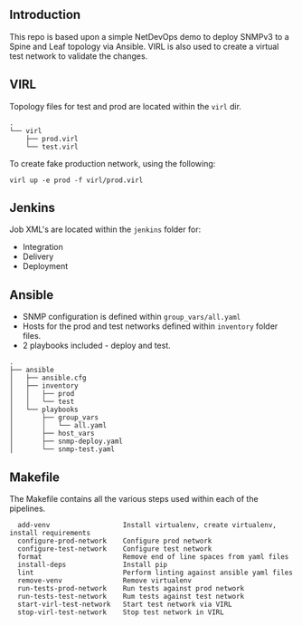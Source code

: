 ## Introduction
This repo is based upon a simple NetDevOps demo to deploy SNMPv3 to a Spine and Leaf topology via Ansible.
VIRL is also used to create a virtual test network to validate the changes.

## VIRL
Topology files for test and prod are located within the `virl` dir.
```
.
└── virl
    ├── prod.virl
    └── test.virl
```
To create fake production network, using the following:
```
virl up -e prod -f virl/prod.virl
```

## Jenkins
Job XML's are located within the `jenkins` folder for:
* Integration
* Delivery
* Deployment

## Ansible
* SNMP configuration is defined within `group_vars/all.yaml`
* Hosts for the prod and test networks defined within `inventory` folder files.
* 2 playbooks included - deploy and test.

```
.
├── ansible
│   ├── ansible.cfg
│   ├── inventory
│   │   ├── prod
│   │   └── test
│   └── playbooks
│       ├── group_vars
│       │   └── all.yaml
│       ├── host_vars
│       ├── snmp-deploy.yaml
│       └── snmp-test.yaml
```

## Makefile
The Makefile contains all the various steps used within each of the pipelines.
```
  add-venv                  Install virtualenv, create virtualenv, install requirements
  configure-prod-network    Configure prod network
  configure-test-network    Configure test network
  format                    Remove end of line spaces from yaml files
  install-deps              Install pip
  lint                      Perform linting against ansible yaml files
  remove-venv               Remove virtualenv
  run-tests-prod-network    Run tests against prod network
  run-tests-test-network    Rum tests against test network
  start-virl-test-network   Start test network via VIRL
  stop-virl-test-network    Stop test network in VIRL
```
